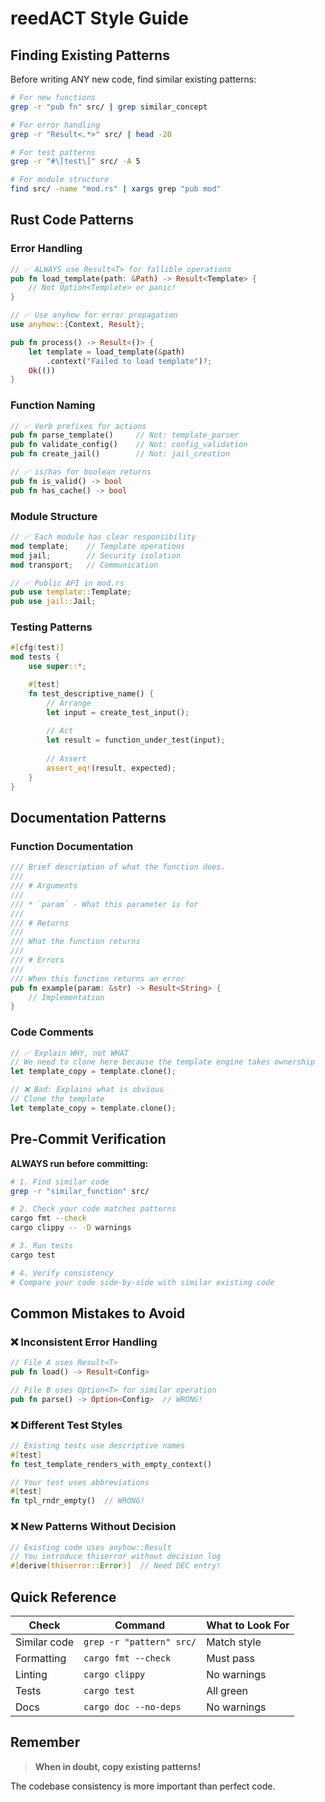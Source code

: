# reedACT Style Guide

## Finding Existing Patterns

Before writing ANY new code, find similar existing patterns:

```bash
# For new functions
grep -r "pub fn" src/ | grep similar_concept

# For error handling  
grep -r "Result<.*>" src/ | head -20

# For test patterns
grep -r "#\[test\]" src/ -A 5

# For module structure
find src/ -name "mod.rs" | xargs grep "pub mod"
```

## Rust Code Patterns

### Error Handling
```rust
// ✅ ALWAYS use Result<T> for fallible operations
pub fn load_template(path: &Path) -> Result<Template> {
    // Not Option<Template> or panic!
}

// ✅ Use anyhow for error propagation
use anyhow::{Context, Result};

pub fn process() -> Result<()> {
    let template = load_template(&path)
        .context("Failed to load template")?;
    Ok(())
}
```

### Function Naming
```rust
// ✅ Verb prefixes for actions
pub fn parse_template()     // Not: template_parser
pub fn validate_config()    // Not: config_validation
pub fn create_jail()        // Not: jail_creation

// ✅ is/has for boolean returns
pub fn is_valid() -> bool
pub fn has_cache() -> bool
```

### Module Structure
```rust
// ✅ Each module has clear responsibility
mod template;    // Template operations
mod jail;        // Security isolation
mod transport;   // Communication

// ✅ Public API in mod.rs
pub use template::Template;
pub use jail::Jail;
```

### Testing Patterns
```rust
#[cfg(test)]
mod tests {
    use super::*;

    #[test]
    fn test_descriptive_name() {
        // Arrange
        let input = create_test_input();
        
        // Act
        let result = function_under_test(input);
        
        // Assert
        assert_eq!(result, expected);
    }
}
```

## Documentation Patterns

### Function Documentation
```rust
/// Brief description of what the function does.
///
/// # Arguments
/// 
/// * `param` - What this parameter is for
///
/// # Returns
///
/// What the function returns
///
/// # Errors
///
/// When this function returns an error
pub fn example(param: &str) -> Result<String> {
    // Implementation
}
```

### Code Comments
```rust
// ✅ Explain WHY, not WHAT
// We need to clone here because the template engine takes ownership
let template_copy = template.clone();

// ❌ Bad: Explains what is obvious
// Clone the template
let template_copy = template.clone();
```

## Pre-Commit Verification

**ALWAYS run before committing:**

```bash
# 1. Find similar code
grep -r "similar_function" src/

# 2. Check your code matches patterns
cargo fmt --check
cargo clippy -- -D warnings

# 3. Run tests
cargo test

# 4. Verify consistency
# Compare your code side-by-side with similar existing code
```

## Common Mistakes to Avoid

### ❌ Inconsistent Error Handling
```rust
// File A uses Result<T>
pub fn load() -> Result<Config>

// File B uses Option<T> for similar operation
pub fn parse() -> Option<Config>  // WRONG!
```

### ❌ Different Test Styles
```rust
// Existing tests use descriptive names
#[test]
fn test_template_renders_with_empty_context()

// Your test uses abbreviations
#[test] 
fn tpl_rndr_empty()  // WRONG!
```

### ❌ New Patterns Without Decision
```rust
// Existing code uses anyhow::Result
// You introduce thiserror without decision log
#[derive(thiserror::Error)]  // Need DEC entry!
```

## Quick Reference

| Check | Command | What to Look For |
|-------|---------|------------------|
| Similar code | `grep -r "pattern" src/` | Match style |
| Formatting | `cargo fmt --check` | Must pass |
| Linting | `cargo clippy` | No warnings |
| Tests | `cargo test` | All green |
| Docs | `cargo doc --no-deps` | No warnings |

## Remember

> **When in doubt, copy existing patterns!**

The codebase consistency is more important than perfect code.